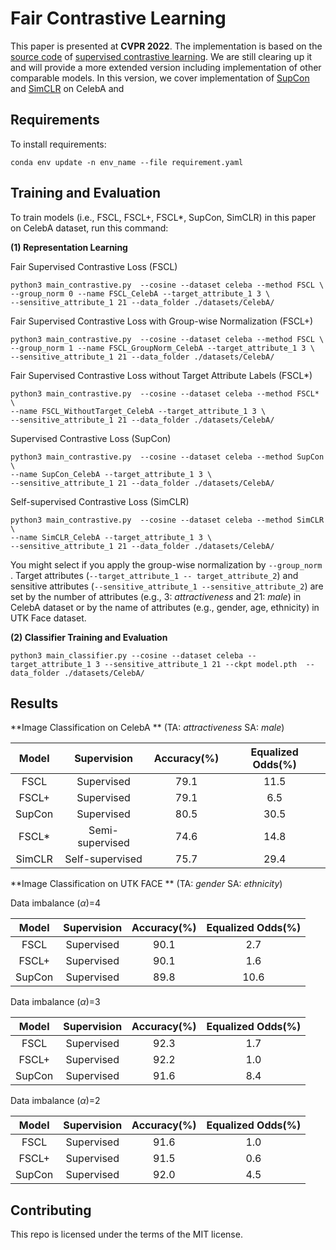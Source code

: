 # Fair Contrastive Learning
This paper is presented at **CVPR 2022**.
The implementation is based on the [source code](https://github.com/HobbitLong/SupContrast) of [supervised contrastive learning](https://proceedings.neurips.cc/paper/2020/hash/d89a66c7c80a29b1bdbab0f2a1a94af8-Abstract.html).  We are still clearing up it and will provide a more extended version including implementation of other comparable models. In this version, we cover implementation of  [SupCon](https://proceedings.neurips.cc/paper/2020/hash/d89a66c7c80a29b1bdbab0f2a1a94af8-Abstract.html) and [SimCLR](http://proceedings.mlr.press/v119/chen20j.html)  on CelebA and 


## Requirements

To install requirements:

```
conda env update -n env_name --file requirement.yaml
```



## Training and Evaluation

To train models (i.e., FSCL, FSCL+, FSCL*, SupCon,   SimCLR) in this paper on CelebA dataset, run this command:

**(1) Representation Learning**

Fair Supervised Contrastive Loss (FSCL)

```
python3 main_contrastive.py  --cosine --dataset celeba --method FSCL \
--group_norm 0 --name FSCL_CelebA --target_attribute_1 3 \
--sensitive_attribute_1 21 --data_folder ./datasets/CelebA/
```



Fair Supervised Contrastive Loss with Group-wise Normalization (FSCL+)

```
python3 main_contrastive.py  --cosine --dataset celeba --method FSCL \
--group_norm 1 --name FSCL_GroupNorm_CelebA --target_attribute_1 3 \
--sensitive_attribute_1 21 --data_folder ./datasets/CelebA/
```



Fair Supervised Contrastive Loss without Target Attribute Labels (FSCL*)

```
python3 main_contrastive.py  --cosine --dataset celeba --method FSCL* \
--name FSCL_WithoutTarget_CelebA --target_attribute_1 3 \
--sensitive_attribute_1 21 --data_folder ./datasets/CelebA/
```



Supervised Contrastive Loss (SupCon)

```
python3 main_contrastive.py  --cosine --dataset celeba --method SupCon \
--name SupCon_CelebA --target_attribute_1 3 \
--sensitive_attribute_1 21 --data_folder ./datasets/CelebA/
```



Self-supervised Contrastive Loss (SimCLR)

```
python3 main_contrastive.py  --cosine --dataset celeba --method SimCLR \
--name SimCLR_CelebA --target_attribute_1 3 \
--sensitive_attribute_1 21 --data_folder ./datasets/CelebA/
```

You might select if you apply the group-wise normalization by  `--group_norm ` .  Target  attributes (`--target_attribute_1 -- target_attribute_2`) and  sensitive attributes (`--sensitive_attribute_1 --sensitive_attribute_2`) are set by the number of attributes (e.g., 3: *attractiveness* and 21: *male*) in CelebA dataset or by the name of attributes (e.g., gender, age, ethnicity) in UTK Face dataset.



**(2) Classifier Training and Evaluation**  

```
python3 main_classifier.py --cosine --dataset celeba --target_attribute_1 3 --sensitive_attribute_1 21 --ckpt model.pth  --data_folder ./datasets/CelebA/
```



## Results
**Image Classification on CelebA ** (TA: *attractiveness* SA: *male*)

| Model  |   Supervision   | Accuracy(%) | Equalized Odds(%) |
| :----: | :-------------: | :---------: | :---------------: |
|  FSCL  |   Supervised    |    79.1     |       11.5        |
| FSCL+  |   Supervised    |    79.1     |        6.5        |
| SupCon |   Supervised    |    80.5     |       30.5        |
| FSCL*  | Semi-supervised |    74.6     |       14.8        |
| SimCLR | Self-supervised |    75.7     |       29.4        |



**Image Classification on UTK FACE ** (TA: *gender* SA: *ethnicity*)

Data imbalance ($\alpha$)=4

| Model  | Supervision | Accuracy(%) | Equalized Odds(%) |
| :----: | :---------: | :---------: | :---------------: |
|  FSCL  | Supervised  |    90.1     |        2.7        |
| FSCL+  | Supervised  |    90.1     |        1.6        |
| SupCon | Supervised  |    89.8     |       10.6        |

Data imbalance ($\alpha$)=3

| Model  | Supervision | Accuracy(%) | Equalized Odds(%) |
| :----: | :---------: | :---------: | :---------------: |
|  FSCL  | Supervised  |    92.3     |        1.7        |
| FSCL+  | Supervised  |    92.2     |        1.0        |
| SupCon | Supervised  |    91.6     |        8.4        |

Data imbalance ($\alpha$)=2

| Model  | Supervision | Accuracy(%) | Equalized Odds(%) |
| :----: | :---------: | :---------: | :---------------: |
|  FSCL  | Supervised  |    91.6     |        1.0        |
| FSCL+  | Supervised  |    91.5     |        0.6        |
| SupCon | Supervised  |    92.0     |        4.5        |



## Contributing

This repo is licensed under the terms of the MIT license.
